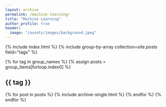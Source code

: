 ```yaml
---
layout: archive
permalink: /machine-learning/
title: "Machine Learning"
author_profile: true
header:
  image: "/assets/images/background.jpeg"
---
```


{% include index.html %}
{% include group-by-array collection=site.posts field="tags" %}

{% for tag in group_names %}
  {% assign posts = group_items[forloop.index0] %}
  <h2 id="{{ tag | slugify }}" class="archive__subtitle">{{ tag }}</h2>
  {% for post in posts %}
    {% include archive-single.html %}
  {% endfor %}
{% endfor %}
